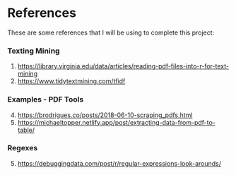 # References

These are some references that I will be using to complete this project:

### Texting Mining
1) https://library.virginia.edu/data/articles/reading-pdf-files-into-r-for-text-mining
2) https://www.tidytextmining.com/tfidf

### Examples - PDF Tools
4) https://brodrigues.co/posts/2018-06-10-scraping_pdfs.html
5) https://michaeltopper.netlify.app/post/extracting-data-from-pdf-to-table/

### Regexes
5) https://debuggingdata.com/post/r/regular-expressions-look-arounds/
